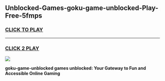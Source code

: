 
## Unblocked-Games-goku-game-unblocked-Play-Free-5fmps
<h3>
<a href="https://premium76.site?title=goku-game-unblocked&ref=20A">CLICK TO PLAY</a></h3>
<hr>

<h3>
<a href="https://premium76.site?title=goku-game-unblocked&ref=20A">CLICK 2 PLAY</a>
  
</h3>

<a href="https://premium76.site?title=goku-game-unblocked&ref=20A"><img src="https://clearcache.store/games.png"></a>


**goku-game-unblocked games unblocked: Your Gateway to Fun and Accessible Online Gaming**
